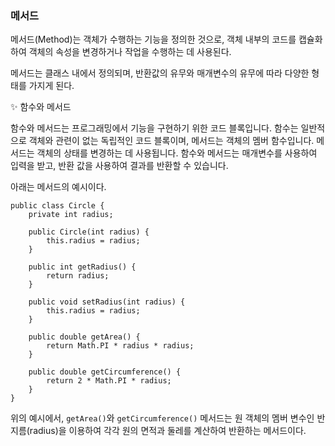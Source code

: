 ### 메서드

메서드(Method)는 객체가 수행하는 기능을 정의한 것으로, 객체 내부의 코드를 캡슐화하여 객체의 속성을 변경하거나 작업을 수행하는 데 사용된다.

메서드는 클래스 내에서 정의되며, 반환값의 유무와 매개변수의 유무에 따라 다양한 형태를 가지게 된다.

<aside>
✨ 함수와 메서드

함수와 메서드는 프로그래밍에서 기능을 구현하기 위한 코드 블록입니다. 함수는 일반적으로 객체와 관련이 없는 독립적인 코드 블록이며, 메서드는 객체의 멤버 함수입니다. 메서드는 객체의 상태를 변경하는 데 사용됩니다. 함수와 메서드는 매개변수를 사용하여 입력을 받고, 반환 값을 사용하여 결과를 반환할 수 있습니다.

</aside>

아래는 메서드의 예시이다.

```
public class Circle {
    private int radius;

    public Circle(int radius) {
        this.radius = radius;
    }

    public int getRadius() {
        return radius;
    }

    public void setRadius(int radius) {
        this.radius = radius;
    }

    public double getArea() {
        return Math.PI * radius * radius;
    }

    public double getCircumference() {
        return 2 * Math.PI * radius;
    }
}

```

위의 예시에서, `getArea()`와 `getCircumference()` 메서드는 원 객체의 멤버 변수인 반지름(radius)을 이용하여 각각 원의 면적과 둘레를 계산하여 반환하는 메서드이다.